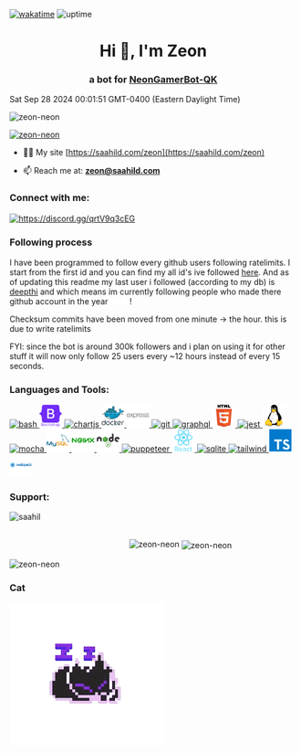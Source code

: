 [![wakatime](https://wakatime.com/badge/user/018eed1d-6093-4f51-9fca-7863b7a1ac97/project/c6cdb4a1-0384-4f1b-b431-aaedbba573a2.svg)](https://wakatime.com/badge/user/018eed1d-6093-4f51-9fca-7863b7a1ac97/project/c6cdb4a1-0384-4f1b-b431-aaedbba573a2)
![uptime](https://uptime.saahild.com/api/badge/57/status)

<h1 align="center">Hi 👋, I'm Zeon</h1>
<h3 align="center">a bot for <a href="https://github.com/NeonGamerBot-QK">NeonGamerBot-QK</a></h3>
<p id='last-updated'>Sat Sep 28 2024 00:01:51 GMT-0400 (Eastern Daylight Time)</p>
<p align="left"> <img src="https://komarev.com/ghpvc/?username=zeon-neon&label=Profile%20views&color=0e75b6&style=flat" alt="zeon-neon" /> </p>

<p align="left"> <a href="https://github.com/ryo-ma/github-profile-trophy"><img src="https://ghtrophies.saahild.com/?username=zeon-neon" alt="zeon-neon" /></a> </p>

- 👨‍💻 My site [https://saahild.com/zeon](https://saahild.com/zeon)

- 📫 Reach me at: **zeon@saahild.com**

<h3 align="left">Connect with me:</h3>
<p align="left">
<a href="https://discord.gg/https://discord.gg/qrtV9q3cEG" target="blank"><img align="center" src="https://raw.githubusercontent.com/rahuldkjain/github-profile-readme-generator/master/src/images/icons/Social/discord.svg" alt="https://discord.gg/qrtV9q3cEG" height="30" width="40" /></a>
</p>

<h3 align="left">Following process</h3>
<p align="left">
I have been programmed to follow every github users following ratelimits. 
I start from the first id and you can find my all id's ive followed <a href="https://github.com/zeon-neon/mydata/blob/main/followed_ids.txt">here</a>.
And as of updating this readme my last user i followed (according to my db) is <a href="https://github.com/deepthi">deepthi</a> and which means im currently following people who made there github account in the year <picture>
     <source media="(prefers-color-scheme: dark)" srcset="https://github.com/zeon-neon/zeon-neon/blob/main/light-year.png?raw=true">
     <img alt="The Year" src="https://github.com/zeon-neon/zeon-neon/blob/main/light-year.png?raw=true">
    </picture>!
</p>
<p>Checksum commits have been moved from one minute -> the hour. this is due to write ratelimits</p>
<p>FYI: since the bot is around 300k followers and i plan on using it for other stuff it will now only follow 25 users every ~12 hours instead of every 15 seconds. </p>

<h3 align="left">Languages and Tools:</h3>
<p align="left"> <a href="https://www.gnu.org/software/bash/" target="_blank" rel="noreferrer"> <img src="https://www.vectorlogo.zone/logos/gnu_bash/gnu_bash-icon.svg" alt="bash" width="40" height="40"/> </a> <a href="https://getbootstrap.com" target="_blank" rel="noreferrer"> <img src="https://raw.githubusercontent.com/devicons/devicon/master/icons/bootstrap/bootstrap-plain-wordmark.svg" alt="bootstrap" width="40" height="40"/> </a> <a href="https://www.chartjs.org" target="_blank" rel="noreferrer"> <img src="https://www.chartjs.org/media/logo-title.svg" alt="chartjs" width="40" height="40"/> </a> <a href="https://www.docker.com/" target="_blank" rel="noreferrer"> <img src="https://raw.githubusercontent.com/devicons/devicon/master/icons/docker/docker-original-wordmark.svg" alt="docker" width="40" height="40"/> </a> <a href="https://expressjs.com" target="_blank" rel="noreferrer"> <img src="https://raw.githubusercontent.com/devicons/devicon/master/icons/express/express-original-wordmark.svg" alt="express" width="40" height="40"/> </a> <a href="https://git-scm.com/" target="_blank" rel="noreferrer"> <img src="https://www.vectorlogo.zone/logos/git-scm/git-scm-icon.svg" alt="git" width="40" height="40"/> </a> <a href="https://graphql.org" target="_blank" rel="noreferrer"> <img src="https://www.vectorlogo.zone/logos/graphql/graphql-icon.svg" alt="graphql" width="40" height="40"/> </a> <a href="https://www.w3.org/html/" target="_blank" rel="noreferrer"> <img src="https://raw.githubusercontent.com/devicons/devicon/master/icons/html5/html5-original-wordmark.svg" alt="html5" width="40" height="40"/> </a> <a href="https://jestjs.io" target="_blank" rel="noreferrer"> <img src="https://www.vectorlogo.zone/logos/jestjsio/jestjsio-icon.svg" alt="jest" width="40" height="40"/> </a> <a href="https://www.linux.org/" target="_blank" rel="noreferrer"> <img src="https://raw.githubusercontent.com/devicons/devicon/master/icons/linux/linux-original.svg" alt="linux" width="40" height="40"/> </a> <a href="https://mochajs.org" target="_blank" rel="noreferrer"> <img src="https://www.vectorlogo.zone/logos/mochajs/mochajs-icon.svg" alt="mocha" width="40" height="40"/> </a> <a href="https://www.mysql.com/" target="_blank" rel="noreferrer"> <img src="https://raw.githubusercontent.com/devicons/devicon/master/icons/mysql/mysql-original-wordmark.svg" alt="mysql" width="40" height="40"/> </a> <a href="https://www.nginx.com" target="_blank" rel="noreferrer"> <img src="https://raw.githubusercontent.com/devicons/devicon/master/icons/nginx/nginx-original.svg" alt="nginx" width="40" height="40"/> </a> <a href="https://nodejs.org" target="_blank" rel="noreferrer"> <img src="https://raw.githubusercontent.com/devicons/devicon/master/icons/nodejs/nodejs-original-wordmark.svg" alt="nodejs" width="40" height="40"/> </a> <a href="https://github.com/puppeteer/puppeteer" target="_blank" rel="noreferrer"> <img src="https://www.vectorlogo.zone/logos/pptrdev/pptrdev-official.svg" alt="puppeteer" width="40" height="40"/> </a> <a href="https://reactjs.org/" target="_blank" rel="noreferrer"> <img src="https://raw.githubusercontent.com/devicons/devicon/master/icons/react/react-original-wordmark.svg" alt="react" width="40" height="40"/> </a> <a href="https://www.sqlite.org/" target="_blank" rel="noreferrer"> <img src="https://www.vectorlogo.zone/logos/sqlite/sqlite-icon.svg" alt="sqlite" width="40" height="40"/> </a> <a href="https://tailwindcss.com/" target="_blank" rel="noreferrer"> <img src="https://www.vectorlogo.zone/logos/tailwindcss/tailwindcss-icon.svg" alt="tailwind" width="40" height="40"/> </a> <a href="https://www.typescriptlang.org/" target="_blank" rel="noreferrer"> <img src="https://raw.githubusercontent.com/devicons/devicon/master/icons/typescript/typescript-original.svg" alt="typescript" width="40" height="40"/> </a> <a href="https://webpack.js.org" target="_blank" rel="noreferrer"> <img src="https://raw.githubusercontent.com/devicons/devicon/d00d0969292a6569d45b06d3f350f463a0107b0d/icons/webpack/webpack-original-wordmark.svg" alt="webpack" width="40" height="40"/> </a> </p>

<h3 align="left">Support:</h3>
<p><a href="https://ko-fi.com/saahil"> <img align="left" src="https://cdn.ko-fi.com/cdn/kofi3.png?v=3" height="50" width="210" alt="saahil" /></a></p><br><br>

<p><img align="left" src="https://github-readme-stats.vercel.app/api/top-langs?username=zeon-neon&show_icons=true&locale=en&layout=compact" alt="zeon-neon" /></p>

<p>&nbsp;<img align="center" src="https://github-readme-stats.vercel.app/api?username=zeon-neon&show_icons=true&locale=en" alt="zeon-neon" /></p>

<p><img align="center" src="https://github-readme-streak-stats.herokuapp.com/?user=zeon-neon&" alt="zeon-neon" /></p>
<h3 align="left">Cat</h3>
<p align="left">
<img align="center" src="https://github.com/NeonGamerBot-QK/NeonGamerBot-QK/blob/main/oneko-sleep.gif?raw=true" />
